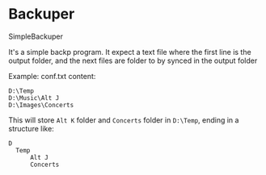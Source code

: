 # Backuper
SimpleBackuper

It's a simple backp program. It expect a text file where the first line is the output folder, and the next files are folder to by synced in the output folder

Example:
conf.txt content:
```
D:\Temp
D:\Music\Alt J
D:\Images\Concerts
```

This will store `Alt K` folder and `Concerts` folder in `D:\Temp`, ending in a structure like:
```
D
  Temp
      Alt J
      Concerts
```
